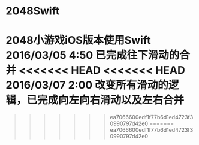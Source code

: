 # 2048Swift
2048小游戏iOS版本使用Swift
2016/03/05 4:50 已完成往下滑动的合并
<<<<<<< HEAD
<<<<<<< HEAD
2016/03/07 2:00 改变所有滑动的逻辑，已完成向左向右滑动以及左右合并
=======
>>>>>>> ea7066600edf1f77b6d1ed4723f30990797d42e0
=======
>>>>>>> ea7066600edf1f77b6d1ed4723f30990797d42e0
